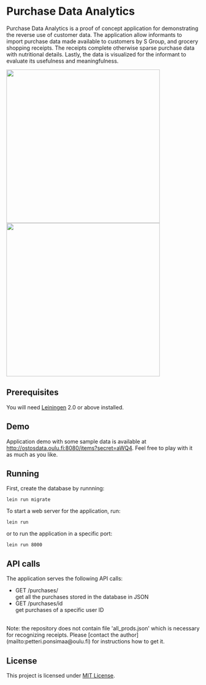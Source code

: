 # Purchase Data Analytics

Purchase Data Analytics is a proof of concept application for demonstrating the reverse use of customer data. The application allow informants to import purchase data made available to customers by S Group, and grocery shopping receipts. The receipts complete otherwise sparse purchase data with nutritional details. Lastly, the data is visualized for the informant to evaluate its usefulness and meaningfulness.

<a target="_blank" href="https://gitlab.com/petterip/purchase-data/raw/master/dev-resources/screenshot_items.jpg">
<img src="https://gitlab.com/petterip/purchase-data/raw/master/dev-resources/screenshot_items.jpg" width=400></a>
<a target="_blank" href="https://gitlab.com/petterip/purchase-data/raw/master/dev-resources/screenshot_purchases.jpg">
<img src="https://gitlab.com/petterip/purchase-data/raw/master/dev-resources/screenshot_purchases.jpg" width=400></a>

## Prerequisites

You will need [Leiningen][1] 2.0 or above installed.

[1]: https://github.com/technomancy/leiningen

## Demo

Application demo with some sample data is available at http://ostosdata.oulu.fi:8080/items?secret=aWQ4. Feel free to play with it as much as you like.

## Running

First, create the database by runnning:

    lein run migrate 

To start a web server for the application, run:

    lein run
    
or to run the application in a specific port:

    lein run 8000

## API calls

The application serves the following API calls:

* GET /purchases/ <br/>get all the purchases stored in the database in JSON
* GET /purchases/id <br/>get purchases of a specific user ID

<br/>
Note: the repository does not contain file 'all_prods.json' which is necessary for recognizing receipts. Please [contact the author](mailto:petteri.ponsimaa@oulu.fi) for instructions how to get it.

## License

This project is licensed under [MIT License](http://opensource.org/licenses/MIT).